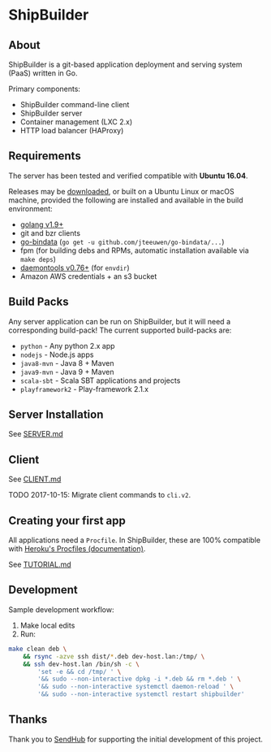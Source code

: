 # ShipBuilder

## About

ShipBuilder is a git-based application deployment and serving system (PaaS) written in Go.

Primary components:

* ShipBuilder command-line client
* ShipBuilder server
* Container management (LXC 2.x)
* HTTP load balancer (HAProxy)

## Requirements

The server has been tested and verified compatible with **Ubuntu 16.04**.

Releases may be [downloaded](https://github.com/jaytaylor/shipbuilder/releases), or built on a Ubuntu Linux or macOS machine, provided the following are installed and available in the build environment:

* [golang v1.9+](https://golang.org/dl/)
* git and bzr clients
* [go-bindata](https://github.com/jteeuwen/go-bindata) (`go get -u github.com/jteeuwen/go-bindata/...`)
* fpm (for building debs and RPMs, automatic installation available via `make deps`)
* [daemontools v0.76+](https://github.com/daemontools/daemontools) (for `envdir`)
* Amazon AWS credentials + an s3 bucket

## Build Packs

Any server application can be run on ShipBuilder, but it will need a corresponding build-pack! The current supported build-packs are:

* `python` - Any python 2.x app
* `nodejs` - Node.js apps
* `java8-mvn` - Java 8 + Maven
* `java9-mvn` - Java 9 + Maven
* `scala-sbt` - Scala SBT applications and projects
* `playframework2` - Play-framework 2.1.x

## Server Installation

See [SERVER.md](https://github.com/jaytaylor/shipbuilder/blob/master/SERVER.md)

## Client

See [CLIENT.md](https://github.com/jaytaylor/shipbuilder/blob/master/CLIENT.md)

TODO 2017-10-15: Migrate client commands to `cli.v2`.

## Creating your first app

All applications need a `Procfile`.  In ShipBuilder, these are 100% compatible with [Heroku's Procfiles (documentation)](https://devcenter.heroku.com/articles/procfile).

See [TUTORIAL.md](https://github.com/jaytaylor/shipbuilder/blob/master/TUTORIAL.md)

## Development

Sample development workflow:

1. Make local edits
2. Run:
```bash
make clean deb \
    && rsync -azve ssh dist/*.deb dev-host.lan:/tmp/ \
    && ssh dev-host.lan /bin/sh -c \
        'set -e && cd /tmp/ ' \
        '&& sudo --non-interactive dpkg -i *.deb && rm *.deb ' \
        '&& sudo --non-interactive systemctl daemon-reload ' \
        '&& sudo --non-interactive systemctl restart shipbuilder'
```

## Thanks

Thank you to [SendHub](https://www.sendhub.com) for supporting the initial development of this project.

